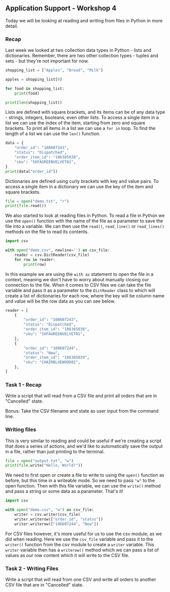 ## Application Support - Workshop 4

Today we will be looking at reading and writing from files in Python in more detail.

### Recap

Last week we looked at two collection data types in Python - lists and dictionaries. 
Remember, there are two other collection types - tuples and sets - but they're not 
important for now. 

```python
shopping_list = ["Apples", "Bread", "Milk"]

apples = shopping_list[0]

for food in shopping_list:
    print(food)

print(len(shopping_list))
```

Lists are defined with square brackets, and its items can be of any data type - strings, 
integers, booleans, even other lists. To access a single item in a list we can use the 
index of the item, starting from zero and square brackets. To print all items in a list we
can use a `for in` loop. To find the length of a list we can use the `len()` function.

```python
data = {
    "order_id": "108607243",
    "status": "Dispatched",
    "order_item_id": "106385038",
    "sku": "SOFAGREENVELVET01",
}
print(data["order_id"])
```

Dictionaries are defined using curly brackets with key and value pairs. To access a single
item in a dictionary we can use the key of the item and square brackets.

```python
file = open("demo.txt", "r")
print(file.read())
```

We also started to look at reading files in Python. To read a file in Python we use the 
`open()` function with the name of the file as a parameter to save the file into a 
variable. We can then use the `read()`, `read_line()` or `read_lines()` methods on the 
file to read its contents.

```python
import csv

with open("demo.csv", newline='') as csv_file:
    reader = csv.DictReader(csv_file)
    for row in reader:
        print(row)
```

In this example we are using the `with as` statement to open the file in a context, 
meaning we don't have to worry about manually closing our connection to the file. When it 
comes to CSV files we can take the file variable and pass it as a parameter to the 
`DictReader` class to which will create a list of dictionaries for each row, where the key
will be column name and value will be the row data as you can see below.

```python
reader = [
    {
        "order_id": "108607243",
        "status": "Dispatched",
        "order_item_id": "106385038",
        "sku": "SOFAGREENVELVET01",
    },
    {
        "order_id": "108607244",
        "status": "New",
        "order_item_id": "106385039",
        "sku": "CHAIRBLUEWOOD02",
    },
]
```

### Task 1 - Recap
Write a script that will read from a CSV file and print all orders that are in "Cancelled" 
state.

Bonus: Take the CSV filename and state as user input from the command line.

### Writing files
This is very similar to reading and could be useful if we're creating a script that does a
series of actions, and we'd like to automatically save the output in a file, rather than 
just printing to the terminal.

```python
file = open("output.txt", "w")
print(file.write("Hello, World!"))
```

We need to first open or create a file to write to using the `open()` function as before, 
but this time in a writeable mode. So we need to pass `"w"` to the open function. Then 
with this file variable, we can use the `write()` method and pass a string or some data as
a parameter. That's it!

```python
import csv

with open("demo.csv", "w") as csv_file:
    writer = csv.writer(csv_file)
    writer.writerow(["order_id", "status"])
    writer.writerow(["108607244", "New"])
```

For CSV files however, it's more useful for us to use the csv module, as we did when 
reading. Here we use the `csv_file` variable and pass it to the `writer()` function from 
the csv module to create a `writer` variable. This `writer` variable then has a 
`writerow()` method which we can pass a list of values as our row content which it will 
write to the CSV file.

### Task 2 - Writing Files
Write a script that will read from one CSV and write all orders to another CSV file that
are in "Cancelled" state.
